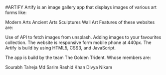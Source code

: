 #ARTIFY
Artify is an image gallery app that displays images of various art forms like:

Modern Arts
Ancient Arts
Sculptures
Wall Art
Features of these websites are:

Use of API to fetch images from unsplash.
Adding images to your favourites collection.
The website is responsive form mobile phone at 440px.
The Artify is build by using HTML5, CSS3, and JavaScript.

The app is build by the team The Golden Trident. Whose members are:

Sourabh Talreja
Md Sarim Rashid Khan
Divya Nikam
